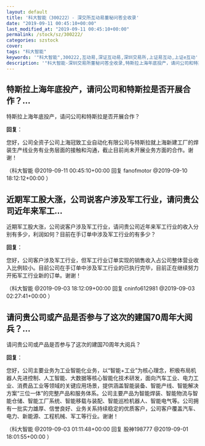 ```yaml
---
layout: default
title: '科大智能（300222）- 深交所互动易董秘问答全收录'
date: "2019-09-11 00:45:10+00:00"
last_modified_at: "2019-09-11 00:45:10+00:00"
permalink: /stock/sz/300222/
categories: szstock
cover: 
tags: "科大智能"
keywords: '"科大智能",300222,互动易,深证互动易,深圳交易所,上证易互动,上证e互动'
description: '"科大智能-深圳交易所董秘问答全收录,特斯拉上海年底投产，请问公司和特斯拉是否开展合作？"'
---
```


## 特斯拉上海年底投产，请问公司和特斯拉是否开展合作？...

特斯拉上海年底投产，请问公司和特斯拉是否开展合作？

**回复**：

您好，公司全资子公司上海冠致工业自动化有限公司与特斯拉就上海新建工厂的焊装生产线业务有业务层面的接触和沟通，截止目前尚未开展业务方面的合作。谢谢！ 

（科大智能  @2019-09-11 00:45:10+00:00 回复 fanofmotor  @2019-09-10 18:12:12+00:00 ）

## 近期军工股大涨，公司说客户涉及军工行业，请问贵公司近年来军工...

近期军工股大涨，公司说客户涉及军工行业，请问贵公司近年来军工行业的收入分别有多少，利润如何？目前在手订单中涉及军工行业的有多少？

**回复**：

您好，公司客户涉及军工行业，但军工行业订单实现的销售收入占公司整体营业收入比例较小。目前公司在手订单中涉及军工行业的已执行完毕，目前正在继续努力开拓军工行业新的订单。谢谢！ 

（科大智能  @2019-09-03 18:12:09+00:00 回复 cninfo612981  @2019-09-03 02:27:41+00:00 ）

## 请问贵公司或产品是否参与了这次的建国70周年大阅兵？...

请问贵公司或产品是否参与了这次的建国70周年大阅兵？

**回复**：

您好，公司主要业务为工业智能化业务，以“智能+工业”为核心理念，积极布局机器人先进控制、人工智能、大数据等核心智能化技术研发，面向汽车工业、电力工业、消费品工业等领域的关键应用场景，提供涵盖智能装备、智能产线、智能解决方案“三位一体”的完整产品和服务体系。公司主要产品为智能焊装、智能物流与智能仓储、智能工厂系统、智能移载与装配、智能巡检机器人、智能电气等。公司拥有一批实力雄厚、信誉良好、业务关系持续稳定的优质客户，公司客户覆盖汽车、电力、新能源、工程机械、军工等行业。谢谢！ 

（科大智能  @2019-09-03 01:11:48+00:00 回复 股神198777  @2019-09-01 18:01:55+00:00 ）

